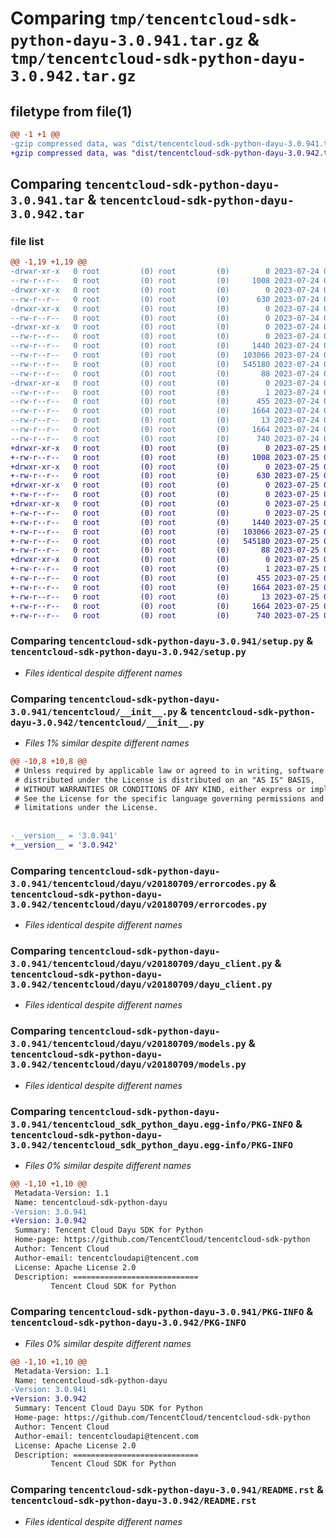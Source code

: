 # Comparing `tmp/tencentcloud-sdk-python-dayu-3.0.941.tar.gz` & `tmp/tencentcloud-sdk-python-dayu-3.0.942.tar.gz`

## filetype from file(1)

```diff
@@ -1 +1 @@
-gzip compressed data, was "dist/tencentcloud-sdk-python-dayu-3.0.941.tar", last modified: Mon Jul 24 00:35:19 2023, max compression
+gzip compressed data, was "dist/tencentcloud-sdk-python-dayu-3.0.942.tar", last modified: Tue Jul 25 04:16:14 2023, max compression
```

## Comparing `tencentcloud-sdk-python-dayu-3.0.941.tar` & `tencentcloud-sdk-python-dayu-3.0.942.tar`

### file list

```diff
@@ -1,19 +1,19 @@
-drwxr-xr-x   0 root         (0) root         (0)        0 2023-07-24 00:35:19.000000 tencentcloud-sdk-python-dayu-3.0.941/
--rw-r--r--   0 root         (0) root         (0)     1008 2023-07-24 00:35:19.000000 tencentcloud-sdk-python-dayu-3.0.941/setup.py
-drwxr-xr-x   0 root         (0) root         (0)        0 2023-07-24 00:35:19.000000 tencentcloud-sdk-python-dayu-3.0.941/tencentcloud/
--rw-r--r--   0 root         (0) root         (0)      630 2023-07-24 00:35:19.000000 tencentcloud-sdk-python-dayu-3.0.941/tencentcloud/__init__.py
-drwxr-xr-x   0 root         (0) root         (0)        0 2023-07-24 00:35:19.000000 tencentcloud-sdk-python-dayu-3.0.941/tencentcloud/dayu/
--rw-r--r--   0 root         (0) root         (0)        0 2023-07-24 00:35:19.000000 tencentcloud-sdk-python-dayu-3.0.941/tencentcloud/dayu/__init__.py
-drwxr-xr-x   0 root         (0) root         (0)        0 2023-07-24 00:35:19.000000 tencentcloud-sdk-python-dayu-3.0.941/tencentcloud/dayu/v20180709/
--rw-r--r--   0 root         (0) root         (0)        0 2023-07-24 00:35:19.000000 tencentcloud-sdk-python-dayu-3.0.941/tencentcloud/dayu/v20180709/__init__.py
--rw-r--r--   0 root         (0) root         (0)     1440 2023-07-24 00:35:19.000000 tencentcloud-sdk-python-dayu-3.0.941/tencentcloud/dayu/v20180709/errorcodes.py
--rw-r--r--   0 root         (0) root         (0)   103066 2023-07-24 00:35:19.000000 tencentcloud-sdk-python-dayu-3.0.941/tencentcloud/dayu/v20180709/dayu_client.py
--rw-r--r--   0 root         (0) root         (0)   545180 2023-07-24 00:35:19.000000 tencentcloud-sdk-python-dayu-3.0.941/tencentcloud/dayu/v20180709/models.py
--rw-r--r--   0 root         (0) root         (0)       88 2023-07-24 00:35:19.000000 tencentcloud-sdk-python-dayu-3.0.941/setup.cfg
-drwxr-xr-x   0 root         (0) root         (0)        0 2023-07-24 00:35:19.000000 tencentcloud-sdk-python-dayu-3.0.941/tencentcloud_sdk_python_dayu.egg-info/
--rw-r--r--   0 root         (0) root         (0)        1 2023-07-24 00:35:19.000000 tencentcloud-sdk-python-dayu-3.0.941/tencentcloud_sdk_python_dayu.egg-info/dependency_links.txt
--rw-r--r--   0 root         (0) root         (0)      455 2023-07-24 00:35:19.000000 tencentcloud-sdk-python-dayu-3.0.941/tencentcloud_sdk_python_dayu.egg-info/SOURCES.txt
--rw-r--r--   0 root         (0) root         (0)     1664 2023-07-24 00:35:19.000000 tencentcloud-sdk-python-dayu-3.0.941/tencentcloud_sdk_python_dayu.egg-info/PKG-INFO
--rw-r--r--   0 root         (0) root         (0)       13 2023-07-24 00:35:19.000000 tencentcloud-sdk-python-dayu-3.0.941/tencentcloud_sdk_python_dayu.egg-info/top_level.txt
--rw-r--r--   0 root         (0) root         (0)     1664 2023-07-24 00:35:19.000000 tencentcloud-sdk-python-dayu-3.0.941/PKG-INFO
--rw-r--r--   0 root         (0) root         (0)      740 2023-07-24 00:35:19.000000 tencentcloud-sdk-python-dayu-3.0.941/README.rst
+drwxr-xr-x   0 root         (0) root         (0)        0 2023-07-25 04:16:14.000000 tencentcloud-sdk-python-dayu-3.0.942/
+-rw-r--r--   0 root         (0) root         (0)     1008 2023-07-25 04:16:14.000000 tencentcloud-sdk-python-dayu-3.0.942/setup.py
+drwxr-xr-x   0 root         (0) root         (0)        0 2023-07-25 04:16:14.000000 tencentcloud-sdk-python-dayu-3.0.942/tencentcloud/
+-rw-r--r--   0 root         (0) root         (0)      630 2023-07-25 04:16:14.000000 tencentcloud-sdk-python-dayu-3.0.942/tencentcloud/__init__.py
+drwxr-xr-x   0 root         (0) root         (0)        0 2023-07-25 04:16:14.000000 tencentcloud-sdk-python-dayu-3.0.942/tencentcloud/dayu/
+-rw-r--r--   0 root         (0) root         (0)        0 2023-07-25 04:16:14.000000 tencentcloud-sdk-python-dayu-3.0.942/tencentcloud/dayu/__init__.py
+drwxr-xr-x   0 root         (0) root         (0)        0 2023-07-25 04:16:14.000000 tencentcloud-sdk-python-dayu-3.0.942/tencentcloud/dayu/v20180709/
+-rw-r--r--   0 root         (0) root         (0)        0 2023-07-25 04:16:14.000000 tencentcloud-sdk-python-dayu-3.0.942/tencentcloud/dayu/v20180709/__init__.py
+-rw-r--r--   0 root         (0) root         (0)     1440 2023-07-25 04:16:14.000000 tencentcloud-sdk-python-dayu-3.0.942/tencentcloud/dayu/v20180709/errorcodes.py
+-rw-r--r--   0 root         (0) root         (0)   103066 2023-07-25 04:16:14.000000 tencentcloud-sdk-python-dayu-3.0.942/tencentcloud/dayu/v20180709/dayu_client.py
+-rw-r--r--   0 root         (0) root         (0)   545180 2023-07-25 04:16:14.000000 tencentcloud-sdk-python-dayu-3.0.942/tencentcloud/dayu/v20180709/models.py
+-rw-r--r--   0 root         (0) root         (0)       88 2023-07-25 04:16:14.000000 tencentcloud-sdk-python-dayu-3.0.942/setup.cfg
+drwxr-xr-x   0 root         (0) root         (0)        0 2023-07-25 04:16:14.000000 tencentcloud-sdk-python-dayu-3.0.942/tencentcloud_sdk_python_dayu.egg-info/
+-rw-r--r--   0 root         (0) root         (0)        1 2023-07-25 04:16:14.000000 tencentcloud-sdk-python-dayu-3.0.942/tencentcloud_sdk_python_dayu.egg-info/dependency_links.txt
+-rw-r--r--   0 root         (0) root         (0)      455 2023-07-25 04:16:14.000000 tencentcloud-sdk-python-dayu-3.0.942/tencentcloud_sdk_python_dayu.egg-info/SOURCES.txt
+-rw-r--r--   0 root         (0) root         (0)     1664 2023-07-25 04:16:14.000000 tencentcloud-sdk-python-dayu-3.0.942/tencentcloud_sdk_python_dayu.egg-info/PKG-INFO
+-rw-r--r--   0 root         (0) root         (0)       13 2023-07-25 04:16:14.000000 tencentcloud-sdk-python-dayu-3.0.942/tencentcloud_sdk_python_dayu.egg-info/top_level.txt
+-rw-r--r--   0 root         (0) root         (0)     1664 2023-07-25 04:16:14.000000 tencentcloud-sdk-python-dayu-3.0.942/PKG-INFO
+-rw-r--r--   0 root         (0) root         (0)      740 2023-07-25 04:16:14.000000 tencentcloud-sdk-python-dayu-3.0.942/README.rst
```

### Comparing `tencentcloud-sdk-python-dayu-3.0.941/setup.py` & `tencentcloud-sdk-python-dayu-3.0.942/setup.py`

 * *Files identical despite different names*

### Comparing `tencentcloud-sdk-python-dayu-3.0.941/tencentcloud/__init__.py` & `tencentcloud-sdk-python-dayu-3.0.942/tencentcloud/__init__.py`

 * *Files 1% similar despite different names*

```diff
@@ -10,8 +10,8 @@
 # Unless required by applicable law or agreed to in writing, software
 # distributed under the License is distributed on an "AS IS" BASIS,
 # WITHOUT WARRANTIES OR CONDITIONS OF ANY KIND, either express or implied.
 # See the License for the specific language governing permissions and
 # limitations under the License.
 
 
-__version__ = '3.0.941'
+__version__ = '3.0.942'
```

### Comparing `tencentcloud-sdk-python-dayu-3.0.941/tencentcloud/dayu/v20180709/errorcodes.py` & `tencentcloud-sdk-python-dayu-3.0.942/tencentcloud/dayu/v20180709/errorcodes.py`

 * *Files identical despite different names*

### Comparing `tencentcloud-sdk-python-dayu-3.0.941/tencentcloud/dayu/v20180709/dayu_client.py` & `tencentcloud-sdk-python-dayu-3.0.942/tencentcloud/dayu/v20180709/dayu_client.py`

 * *Files identical despite different names*

### Comparing `tencentcloud-sdk-python-dayu-3.0.941/tencentcloud/dayu/v20180709/models.py` & `tencentcloud-sdk-python-dayu-3.0.942/tencentcloud/dayu/v20180709/models.py`

 * *Files identical despite different names*

### Comparing `tencentcloud-sdk-python-dayu-3.0.941/tencentcloud_sdk_python_dayu.egg-info/PKG-INFO` & `tencentcloud-sdk-python-dayu-3.0.942/tencentcloud_sdk_python_dayu.egg-info/PKG-INFO`

 * *Files 0% similar despite different names*

```diff
@@ -1,10 +1,10 @@
 Metadata-Version: 1.1
 Name: tencentcloud-sdk-python-dayu
-Version: 3.0.941
+Version: 3.0.942
 Summary: Tencent Cloud Dayu SDK for Python
 Home-page: https://github.com/TencentCloud/tencentcloud-sdk-python
 Author: Tencent Cloud
 Author-email: tencentcloudapi@tencent.com
 License: Apache License 2.0
 Description: ============================
         Tencent Cloud SDK for Python
```

### Comparing `tencentcloud-sdk-python-dayu-3.0.941/PKG-INFO` & `tencentcloud-sdk-python-dayu-3.0.942/PKG-INFO`

 * *Files 0% similar despite different names*

```diff
@@ -1,10 +1,10 @@
 Metadata-Version: 1.1
 Name: tencentcloud-sdk-python-dayu
-Version: 3.0.941
+Version: 3.0.942
 Summary: Tencent Cloud Dayu SDK for Python
 Home-page: https://github.com/TencentCloud/tencentcloud-sdk-python
 Author: Tencent Cloud
 Author-email: tencentcloudapi@tencent.com
 License: Apache License 2.0
 Description: ============================
         Tencent Cloud SDK for Python
```

### Comparing `tencentcloud-sdk-python-dayu-3.0.941/README.rst` & `tencentcloud-sdk-python-dayu-3.0.942/README.rst`

 * *Files identical despite different names*

